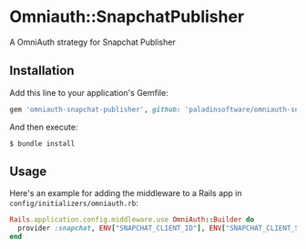# Omniauth::SnapchatPublisher

A OmniAuth strategy for Snapchat Publisher

## Installation

Add this line to your application's Gemfile:

```ruby
gem 'omniauth-snapchat-publisher', github: 'paladinsoftware/omniauth-snapchat-publisher'
```

And then execute:

    $ bundle install

## Usage

Here's an example for adding the middleware to a Rails app in `config/initializers/omniauth.rb`:

```ruby
Rails.application.config.middleware.use OmniAuth::Builder do
  provider :snapchat, ENV["SNAPCHAT_CLIENT_ID"], ENV["SNAPCHAT_CLIENT_SECRET"], scope: ENV["SNAPCHAT_SCOPES"]
end
```
